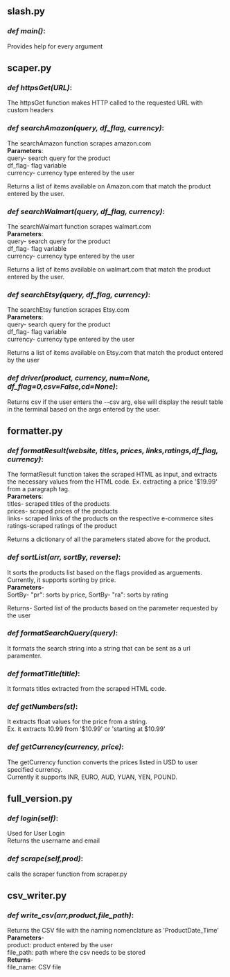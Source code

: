 ## **slash.py**
### *def main()*: 
Provides help for every argument

## **scaper.py**
### *def httpsGet(URL)*: 
The httpsGet function makes HTTP called to the requested URL with custom headers

### *def searchAmazon(query, df_flag, currency)*:  
The searchAmazon function scrapes amazon.com\
**Parameters**:\
query- search query for the product\
df_flag- flag variable\
currency- currency type entered by the user

Returns a list of items available on Amazon.com that match the product entered by the user.

### *def searchWalmart(query, df_flag, currency)*:
The searchWalmart function scrapes walmart.com\
**Parameters**:\
query- search query for the product\
df_flag- flag variable\
currency- currency type entered by the user

Returns a list of items available on walmart.com that match the product entered by the user.

### *def searchEtsy(query, df_flag, currency)*:
 The searchEtsy function scrapes Etsy.com\
 **Parameters**:\
query- search query for the product\
df_flag- flag variable\
currency- currency type entered by the user

Returns a list of items available on Etsy.com that match the product entered by the user

### *def driver(product, currency, num=None, df_flag=0,csv=False,cd=None)*:
Returns csv if the user enters the --csv arg, else will display the result table in the terminal based on the args entered by the user.

## **formatter.py**
### *def formatResult(website, titles, prices, links,ratings,df_flag, currency)*:
The formatResult function takes the scraped HTML as input, and extracts the necessary values from the HTML code. Ex. extracting a price '$19.99' from a paragraph tag.\
**Parameters**: \
titles- scraped titles of the products\
prices- scraped prices of the products\
links- scraped links of the products on the respective e-commerce sites\
ratings-scraped ratings of the product

Returns a dictionary of all the parameters stated above for the product.

### *def sortList(arr, sortBy, reverse)*:
It sorts the products list based on the flags provided as arguements. Currently, it supports sorting by price.\
**Parameters-**\
SortBy- "pr": sorts by price, SortBy- "ra": sorts by rating

Returns- Sorted list of the products based on the parameter requested by the user

### *def formatSearchQuery(query)*:
It formats the search string into a string that can be sent as a url paramenter.

### *def formatTitle(title)*:
It formats titles extracted from the scraped HTML code.

### *def getNumbers(st)*:
It extracts float values for the price from a string.\
Ex. it extracts 10.99 from '$10.99' or 'starting at $10.99'

### *def getCurrency(currency, price)*:
The getCurrency function converts the prices listed in USD to user specified currency. \
Currently it supports INR, EURO, AUD, YUAN, YEN, POUND.

## full_version.py 

### *def login(self)*:
Used for User Login\
Returns the username and email

### *def scrape(self,prod)*:
calls the scraper function from scraper.py

## csv_writer.py
### *def write_csv(arr,product,file_path)*:
Returns the CSV file with the naming nomenclature as 'ProductDate_Time'\
**Parameters**-\
product: product entered by the user\
file_path: path where the csv needs to be stored\
**Returns**-\
file_name: CSV file













